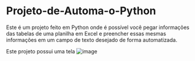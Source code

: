 # Projeto-de-Automa-o-Python
Este é um projeto feito em Python onde é possível você pegar informações das tabelas de uma planilha em Excel
e preencher essas mesmas informações em um campo de texto desejado de forma automatizada.

Este projeto possui uma tela ![image](https://github.com/rodrigorosadini/Projeto-de-Automa-o-Python/assets/104693469/f06f472b-fdbc-4f95-89a0-c3280e431b2e)
